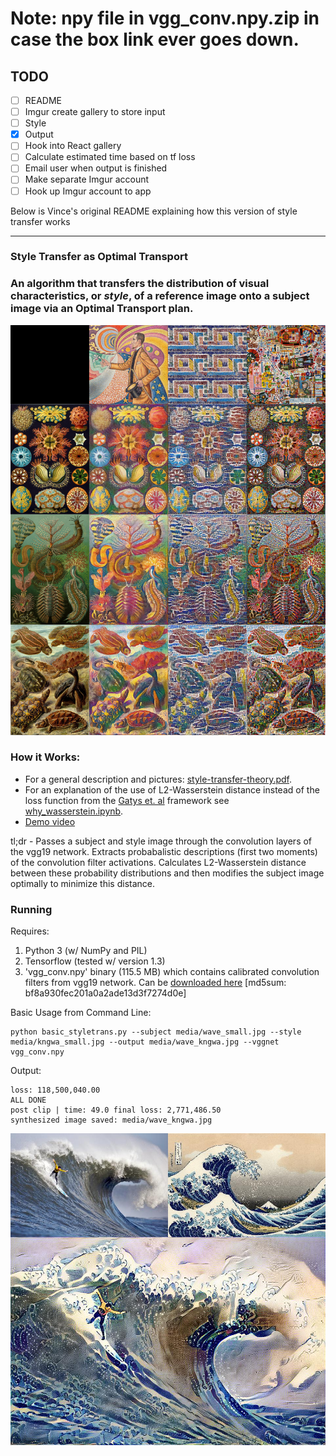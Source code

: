 # Note: npy file in vgg_conv.npy.zip in case the box link ever goes down.

## TODO
- [ ] README
- [ ] Imgur create gallery to store input
- [ ] Style
- [X] Output
- [ ] Hook into React gallery
- [ ] Calculate estimated time based on tf loss
- [ ] Email user when output is finished
- [ ] Make separate Imgur account
- [ ] Hook up Imgur account to app

Below is Vince's original README explaining how this version of style transfer works

---

### Style Transfer as Optimal Transport 

### An algorithm that transfers the distribution of visual characteristics, or *style*, of a reference image onto a subject image via an Optimal Transport plan. 


![input-content](media/panel.jpg)


### How it Works:

* For a general description and pictures: [style-transfer-theory.pdf](style-transfer-theory.pdf). 
* For an explanation of the use of L2-Wasserstein distance instead of the loss function from the [Gatys et. al](https://arxiv.org/abs/1508.06576) framework see [why_wasserstein.ipynb](why_wasserstein.ipynb). 
* [Demo video](https://vimeo.com/284207984)


tl;dr - Passes a subject and style image through the convolution layers of the vgg19 network. Extracts probabalistic descriptions (first two moments) of the convolution filter activations. Calculates L2-Wasserstein distance between these probability distributions and then modifies the subject image optimally to minimize this distance.  


### Running

Requires:
 1. Python 3 (w/ NumPy and PIL)
 2. Tensorflow (tested w/ version 1.3)
 3. 'vgg_conv.npy' binary (115.5 MB) which contains calibrated convolution filters from vgg19 network. Can be [downloaded here](https://app.box.com/v/vgg19-conv-npy) [md5sum: bf8a930fec201a0a2ade13d3f7274d0e]

Basic Usage from Command Line:

```
python basic_styletrans.py --subject media/wave_small.jpg --style media/kngwa_small.jpg --output media/wave_kngwa.jpg --vggnet vgg_conv.npy
```
Output:
```
loss: 118,500,040.00
ALL DONE 
post clip | time: 49.0 final loss: 2,771,486.50
synthesized image saved: media/wave_kngwa.jpg
```

![input-content](media/wave_kngwa_frame.jpg)
